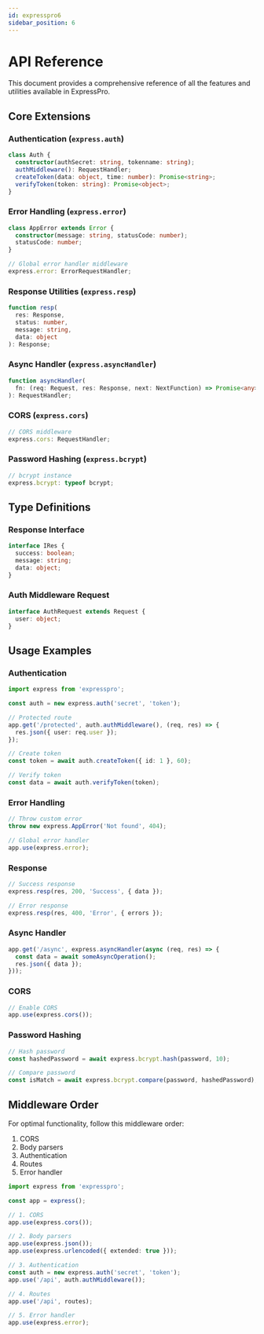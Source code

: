 ```yaml
---
id: expresspro6
sidebar_position: 6
---
```

# API Reference

This document provides a comprehensive reference of all the features and utilities available in ExpressPro.

## Core Extensions

### Authentication (`express.auth`)

```typescript
class Auth {
  constructor(authSecret: string, tokenname: string);
  authMiddleware(): RequestHandler;
  createToken(data: object, time: number): Promise<string>;
  verifyToken(token: string): Promise<object>;
}
```

### Error Handling (`express.error`)

```typescript
class AppError extends Error {
  constructor(message: string, statusCode: number);
  statusCode: number;
}

// Global error handler middleware
express.error: ErrorRequestHandler;
```

### Response Utilities (`express.resp`)

```typescript
function resp(
  res: Response,
  status: number,
  message: string,
  data: object
): Response;
```

### Async Handler (`express.asyncHandler`)

```typescript
function asyncHandler(
  fn: (req: Request, res: Response, next: NextFunction) => Promise<any>
): RequestHandler;
```

### CORS (`express.cors`)

```typescript
// CORS middleware
express.cors: RequestHandler;
```

### Password Hashing (`express.bcrypt`)

```typescript
// bcrypt instance
express.bcrypt: typeof bcrypt;
```

## Type Definitions

### Response Interface

```typescript
interface IRes {
  success: boolean;
  message: string;
  data: object;
}
```

### Auth Middleware Request

```typescript
interface AuthRequest extends Request {
  user: object;
}
```

## Usage Examples

### Authentication

```typescript
import express from 'expresspro';

const auth = new express.auth('secret', 'token');

// Protected route
app.get('/protected', auth.authMiddleware(), (req, res) => {
  res.json({ user: req.user });
});

// Create token
const token = await auth.createToken({ id: 1 }, 60);

// Verify token
const data = await auth.verifyToken(token);
```

### Error Handling

```typescript
// Throw custom error
throw new express.AppError('Not found', 404);

// Global error handler
app.use(express.error);
```

### Response

```typescript
// Success response
express.resp(res, 200, 'Success', { data });

// Error response
express.resp(res, 400, 'Error', { errors });
```

### Async Handler

```typescript
app.get('/async', express.asyncHandler(async (req, res) => {
  const data = await someAsyncOperation();
  res.json({ data });
}));
```

### CORS

```typescript
// Enable CORS
app.use(express.cors());
```

### Password Hashing

```typescript
// Hash password
const hashedPassword = await express.bcrypt.hash(password, 10);

// Compare password
const isMatch = await express.bcrypt.compare(password, hashedPassword);
```

## Middleware Order

For optimal functionality, follow this middleware order:

1. CORS
2. Body parsers
3. Authentication
4. Routes
5. Error handler

```typescript
import express from 'expresspro';

const app = express();

// 1. CORS
app.use(express.cors());

// 2. Body parsers
app.use(express.json());
app.use(express.urlencoded({ extended: true }));

// 3. Authentication
const auth = new express.auth('secret', 'token');
app.use('/api', auth.authMiddleware());

// 4. Routes
app.use('/api', routes);

// 5. Error handler
app.use(express.error);
```

